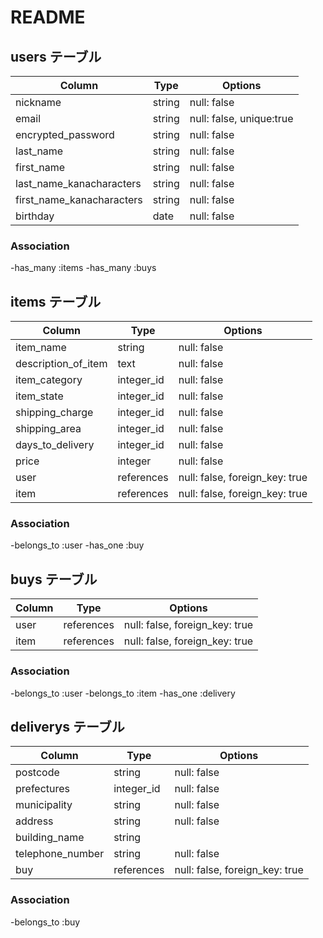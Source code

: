 # README

## users テーブル

| Column                     | Type       | Options                  |
| ---------------------------| -----------| -------------------------|
| nickname                   | string     | null: false              |
| email                      | string     | null: false, unique:true |
| encrypted_password         | string     | null: false              |
| last_name                  | string     | null: false              |
| first_name                 | string     | null: false              |
| last_name_kanacharacters   | string     | null: false              |
| first_name_kanacharacters  | string     | null: false              |
| birthday                   | date       | null: false              |

### Association

-has_many :items
-has_many :buys


## items テーブル

| Column                 | Type       | Options                        |
| -----------------------| -----------| -------------------------------|
| item_name              | string     | null: false                    |
| description_of_item    | text       | null: false                    |
| item_category          | integer_id | null: false                    |
| item_state             | integer_id | null: false                    |
| shipping_charge        | integer_id | null: false                    |
| shipping_area          | integer_id | null: false                    |
| days_to_delivery       | integer_id | null: false                    |
| price                  | integer    | null: false                    |
| user                   | references | null: false, foreign_key: true |
| item                   | references | null: false, foreign_key: true |

### Association

-belongs_to :user
-has_one :buy


## buys テーブル

| Column                 | Type       | Options                        |
| -----------------------| -----------| -------------------------------|
| user                   | references | null: false, foreign_key: true |
| item                   | references | null: false, foreign_key: true |

### Association

-belongs_to :user
-belongs_to :item
-has_one :delivery

## deliverys テーブル

| Column                 | Type       | Options                        |
| -----------------------| -----------| -------------------------------|
| postcode               | string     | null: false                    |
| prefectures            | integer_id | null: false                    |
| municipality           | string     | null: false                    |
| address                | string     | null: false                    |
| building_name          | string     |                                |
| telephone_number       | string     | null: false                    |
| buy                    | references | null: false, foreign_key: true |

### Association

-belongs_to :buy